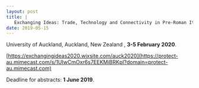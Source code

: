 ```yaml
---
layout: post
title: |
   Exchanging Ideas: Trade, Technology and Connectivity in Pre-Roman Italy
date: 2019-05-15
---
```


University of Auckland, Auckland, New Zealand , **3-5 February
2020**.

[https://exchangingideas2020.wixsite.com/auck2020](https://protect-au.mimecast.com/s/1UIwCmOxr6s7EEKMiBRKpI?domain=protect-au.mimecast.com)

Deadline for
abstracts: **1 June 2019**.

 
